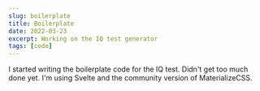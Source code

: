 ```yaml
---
slug: boilerplate
title: Boilerplate
date: 2022-03-23
excerpt: Working on the IQ test generator
tags: [code]
---
```


I started writing the boilerplate code for the IQ test. Didn't get too much done yet. I'm using Svelte and the community version of MaterializeCSS.
